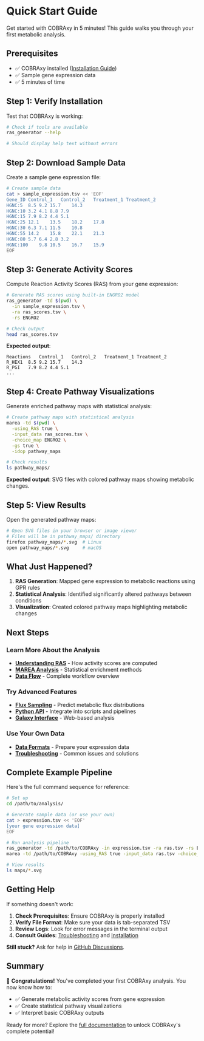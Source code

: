 # Quick Start Guide

Get started with COBRAxy in 5 minutes! This guide walks you through your first metabolic analysis.

## Prerequisites

- ✅ COBRAxy installed ([Installation Guide](installation.md))
- ✅ Sample gene expression data
- ✅ 5 minutes of time

## Step 1: Verify Installation

Test that COBRAxy is working:

```bash
# Check if tools are available
ras_generator --help

# Should display help text without errors
```

## Step 2: Download Sample Data

Create a sample gene expression file:

```bash
# Create sample data
cat > sample_expression.tsv << 'EOF'
Gene_ID	Control_1	Control_2	Treatment_1	Treatment_2
HGNC:5	8.5	9.2	15.7	14.3
HGNC:10	3.2	4.1	8.8	7.9
HGNC:15	7.9	8.2	4.4	5.1
HGNC:25	12.1	13.5	18.2	17.8
HGNC:30	6.3	7.1	11.5	10.8
HGNC:55	14.2	15.8	22.1	21.3
HGNC:80	5.7	6.4	2.8	3.2
HGNC:100	9.8	10.5	16.7	15.9
EOF
```

## Step 3: Generate Activity Scores

Compute Reaction Activity Scores (RAS) from your gene expression:

```bash
# Generate RAS scores using built-in ENGRO2 model
ras_generator -td $(pwd) \
  -in sample_expression.tsv \
  -ra ras_scores.tsv \
  -rs ENGRO2

# Check output
head ras_scores.tsv
```

**Expected output**:
```tsv
Reactions	Control_1	Control_2	Treatment_1	Treatment_2
R_HEX1	8.5	9.2	15.7	14.3
R_PGI	7.9	8.2	4.4	5.1
...
```

## Step 4: Create Pathway Visualizations

Generate enriched pathway maps with statistical analysis:

```bash
# Create pathway maps with statistical analysis
marea -td $(pwd) \
  -using_RAS true \
  -input_data ras_scores.tsv \
  -choice_map ENGRO2 \
  -gs true \
  -idop pathway_maps

# Check results
ls pathway_maps/
```

**Expected output**: SVG files with colored pathway maps showing metabolic changes.

## Step 5: View Results

Open the generated pathway maps:

```bash
# Open SVG files in your browser or image viewer
# Files will be in pathway_maps/ directory
firefox pathway_maps/*.svg  # Linux
open pathway_maps/*.svg     # macOS  
```

## What Just Happened?

1. **RAS Generation**: Mapped gene expression to metabolic reactions using GPR rules
2. **Statistical Analysis**: Identified significantly altered pathways between conditions
3. **Visualization**: Created colored pathway maps highlighting metabolic changes

## Next Steps

### Learn More About the Analysis

- **[Understanding RAS](tools/ras-generator.md)** - How activity scores are computed
- **[MAREA Analysis](tools/marea.md)** - Statistical enrichment methods  
- **[Data Flow](getting-started.md#analysis-workflows)** - Complete workflow overview

### Try Advanced Features

- **[Flux Sampling](tutorials/workflow.md#flux-simulation-workflow)** - Predict metabolic flux distributions
- **[Python API](tutorials/python-api.md)** - Integrate into scripts and pipelines
- **[Galaxy Interface](tutorials/galaxy-setup.md)** - Web-based analysis

### Use Your Own Data

- **[Data Formats](tutorials/data-formats.md)** - Prepare your expression data
- **[Troubleshooting](troubleshooting.md)** - Common issues and solutions

## Complete Example Pipeline

Here's the full command sequence for reference:

```bash
# Set up
cd /path/to/analysis/

# Generate sample data (or use your own)
cat > expression.tsv << 'EOF'
[your gene expression data]
EOF

# Run analysis pipeline
ras_generator -td /path/to/COBRAxy -in expression.tsv -ra ras.tsv -rs ENGRO2
marea -td /path/to/COBRAxy -using_RAS true -input_data ras.tsv -choice_map ENGRO2 -gs true -idop maps

# View results
ls maps/*.svg
```

## Getting Help

If something doesn't work:

1. **Check Prerequisites**: Ensure COBRAxy is properly installed
2. **Verify File Format**: Make sure your data is tab-separated TSV
3. **Review Logs**: Look for error messages in the terminal output
4. **Consult Guides**: [Troubleshooting](troubleshooting.md) and [Installation](installation.md)

**Still stuck?** Ask for help in [GitHub Discussions](https://github.com/CompBtBs/COBRAxy/discussions).

## Summary

🎉 **Congratulations!** You've completed your first COBRAxy analysis. You now know how to:

- ✅ Generate metabolic activity scores from gene expression
- ✅ Create statistical pathway visualizations  
- ✅ Interpret basic COBRAxy outputs

Ready for more? Explore the [full documentation](/) to unlock COBRAxy's complete potential!